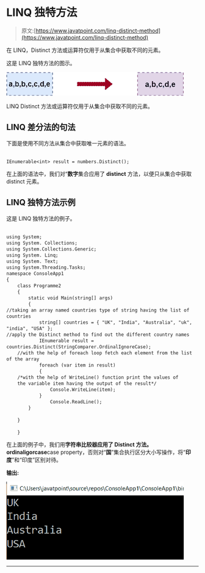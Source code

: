 # LINQ 独特方法

> 原文:[https://www.javatpoint.com/linq-distinct-method](https://www.javatpoint.com/linq-distinct-method)

在 LINQ，Distinct 方法或运算符仅用于从集合中获取不同的元素。

这是 LINQ 独特方法的图示。

![LINQ Distinct Method](img/6f67c8d1c3d47256ba000bcc4e05fb1a.png)

LINQ Distinct 方法或运算符仅用于从集合中获取不同的元素。

## LINQ 差分法的句法

下面是使用不同方法从集合中获取唯一元素的语法。

```

IEnumerable<int> result = numbers.Distinct();

```

在上面的语法中，我们对“**数字**集合应用了 **distinct** 方法，以便只从集合中获取 distinct 元素。

## LINQ 独特方法示例

这是 LINQ 独特方法的例子。

```

using System;
using System. Collections;
using System.Collections.Generic;
using System. Linq;
using System. Text;
using System.Threading.Tasks;
namespace ConsoleApp1
{
    class Programme2
    {
        static void Main(string[] args)
        {
//taking an array named countries type of string having the list of countries 
            string[] countries = { "UK", "India", "Australia", "uk", "india", "USA" };
//apply the Distinct method to find out the different country names 
            IEnumerable result = countries.Distinct(StringComparer.OrdinalIgnoreCase);
    //with the help of foreach loop fetch each element from the list of the array
            foreach (var item in result)
            {
    /*with the help of WriteLine() function print the values of 
    the variable item having the output of the result*/ 
                Console.WriteLine(item);
            }
                Console.ReadLine();
        }

    }

    } 
```

在上面的例子中，我们用**字符串比较器应用了 **Distinct** 方法。ordinaligorcase**case property，否则对“**国**”集合执行区分大小写操作，将“**印度**”和“印度”区别对待。

**输出:**

![LINQ Distinct Method](img/6128c57414e324f34c0affd45ff8c596.png)

* * *